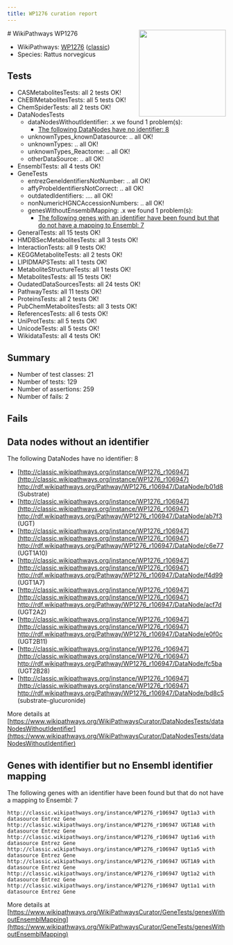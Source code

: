```yaml
---
title: WP1276 curation report
---
```


<img style="float: right; width: 200px" src="https://upload.wikimedia.org/wikipedia/commons/thumb/8/83/Wplogo_with_text_500.png/640px-Wplogo_with_text_500.png" />
# WikiPathways WP1276

* WikiPathways: [WP1276](https://wikipathways.org/pathways/WP1276) ([classic](https://classic.wikipathways.org/instance/WP1276))
* Species: Rattus norvegicus
## Tests
* CASMetabolitesTests: all 2 tests OK!
* ChEBIMetabolitesTests: all 5 tests OK!
* ChemSpiderTests: all 2 tests OK!
* DataNodesTests
    * dataNodesWithoutIdentifier: .x we found 1 problem(s):
        * [The following DataNodes have no identifier: 8](#d2d32fa7)
    * unknownTypes_knownDatasource: .. all OK!
    * unknownTypes: .. all OK!
    * unknownTypes_Reactome: .. all OK!
    * otherDataSource: .. all OK!
* EnsemblTests: all 4 tests OK!
* GeneTests
    * entrezGeneIdentifiersNotNumber: .. all OK!
    * affyProbeIdentifiersNotCorrect: .. all OK!
    * outdatedIdentifiers: .... all OK!
    * nonNumericHGNCAccessionNumbers: .. all OK!
    * genesWithoutEnsemblMapping: .x we found 1 problem(s):
        * [The following genes with an identifier have been found but that do not have a mapping to Ensembl: 7](#40286d89)
* GeneralTests: all 15 tests OK!
* HMDBSecMetabolitesTests: all 3 tests OK!
* InteractionTests: all 9 tests OK!
* KEGGMetaboliteTests: all 2 tests OK!
* LIPIDMAPSTests: all 1 tests OK!
* MetaboliteStructureTests: all 1 tests OK!
* MetabolitesTests: all 15 tests OK!
* OudatedDataSourcesTests: all 24 tests OK!
* PathwayTests: all 11 tests OK!
* ProteinsTests: all 2 tests OK!
* PubChemMetabolitesTests: all 3 tests OK!
* ReferencesTests: all 6 tests OK!
* UniProtTests: all 5 tests OK!
* UnicodeTests: all 5 tests OK!
* WikidataTests: all 4 tests OK!


## Summary

* Number of test classes: 21
* Number of tests: 129
* Number of assertions: 259
* Number of fails: 2

## Fails

<a name="d2d32fa7" />

## Data nodes without an identifier

The following DataNodes have no identifier: 8

* [http://classic.wikipathways.org/instance/WP1276_r106947](http://classic.wikipathways.org/instance/WP1276_r106947) http://rdf.wikipathways.org/Pathway/WP1276_r106947/DataNode/b01d8 (Substrate)
* [http://classic.wikipathways.org/instance/WP1276_r106947](http://classic.wikipathways.org/instance/WP1276_r106947) http://rdf.wikipathways.org/Pathway/WP1276_r106947/DataNode/ab7f3 (UGT)
* [http://classic.wikipathways.org/instance/WP1276_r106947](http://classic.wikipathways.org/instance/WP1276_r106947) http://rdf.wikipathways.org/Pathway/WP1276_r106947/DataNode/c6e77 (UGT1A10)
* [http://classic.wikipathways.org/instance/WP1276_r106947](http://classic.wikipathways.org/instance/WP1276_r106947) http://rdf.wikipathways.org/Pathway/WP1276_r106947/DataNode/f4d99 (UGT1A7)
* [http://classic.wikipathways.org/instance/WP1276_r106947](http://classic.wikipathways.org/instance/WP1276_r106947) http://rdf.wikipathways.org/Pathway/WP1276_r106947/DataNode/acf7d (UGT2A2)
* [http://classic.wikipathways.org/instance/WP1276_r106947](http://classic.wikipathways.org/instance/WP1276_r106947) http://rdf.wikipathways.org/Pathway/WP1276_r106947/DataNode/e0f0c (UGT2B11)
* [http://classic.wikipathways.org/instance/WP1276_r106947](http://classic.wikipathways.org/instance/WP1276_r106947) http://rdf.wikipathways.org/Pathway/WP1276_r106947/DataNode/fc5ba (UGT2B28)
* [http://classic.wikipathways.org/instance/WP1276_r106947](http://classic.wikipathways.org/instance/WP1276_r106947) http://rdf.wikipathways.org/Pathway/WP1276_r106947/DataNode/bd8c5 (substrate-glucuronide)


More details at [https://www.wikipathways.org/WikiPathwaysCurator/DataNodesTests/dataNodesWithoutIdentifier](https://www.wikipathways.org/WikiPathwaysCurator/DataNodesTests/dataNodesWithoutIdentifier)

<a name="40286d89" />

## Genes with identifier but no Ensembl identifier mapping

The following genes with an identifier have been found but that do not have a mapping to Ensembl: 7
```
http://classic.wikipathways.org/instance/WP1276_r106947 Ugt1a3 with datasource Entrez Gene
http://classic.wikipathways.org/instance/WP1276_r106947 UGT1A8 with datasource Entrez Gene
http://classic.wikipathways.org/instance/WP1276_r106947 Ugt1a6 with datasource Entrez Gene
http://classic.wikipathways.org/instance/WP1276_r106947 Ugt1a5 with datasource Entrez Gene
http://classic.wikipathways.org/instance/WP1276_r106947 UGT1A9 with datasource Entrez Gene
http://classic.wikipathways.org/instance/WP1276_r106947 Ugt1a2 with datasource Entrez Gene
http://classic.wikipathways.org/instance/WP1276_r106947 Ugt1a1 with datasource Entrez Gene
```

More details at [https://www.wikipathways.org/WikiPathwaysCurator/GeneTests/genesWithoutEnsemblMapping](https://www.wikipathways.org/WikiPathwaysCurator/GeneTests/genesWithoutEnsemblMapping)

